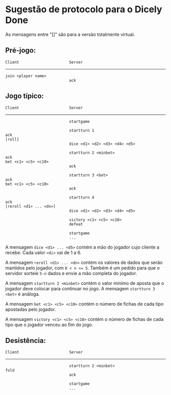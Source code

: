 # Sugestão de protocolo para o Dicely Done

As mensagens entre "[]" são para a versão totalmente virtual.


## Pré-jogo:

    Client                      Server
   ----------------------------------------
    join <player name>
                                ack

## Jogo típico:

    Client                      Server
   --------------------------------------------------------------
                                startgame
                                           
                                startturn 1
    ack
    [roll]
                                dice <d1> <d2> <d3> <d4> <d5>
                                
                                startturn 2 <minbet>
    ack
    bet <c1> <c5> <c10>
                                ack
                                
                                startturn 3 <bet>
    ack
    bet <c1> <c5> <c10>
                                ack
    
                                startturn 4
    ack
    [reroll <d1> ... <dn>]
                                dice <d1> <d2> <d3> <d4> <d5>
    
                                victory <c1> <c5> <c10>
                                defeat
                                
                                startgame
                                ...

A mensagem `dice <d1> ... <d5>` contém a mão do jogador cujo cliente a recebe.
Cada valor `<di>` vai de 1 a 6.

A mensagem `reroll <d1> ... <dn>` contém os valores de dados que serão mantidos
pelo jogador, com `0 < n <= 5`. Também é um pedido para que o servidor sorteie
`5-n` dados e envie a mão completa do jogador.

A mensagem `startturn 2 <minbet>` contém o valor mínimo de aposta que o jogador
deve colocar para continuar no jogo. A mensagem `startturn 3 <bet>` é análoga.

A mensagem `bet <c1> <c5> <c10>` contém o número de fichas de cada tipo
apostadas pelo jogador.

A mensagem `victory <c1> <c5> <c10>` contém o número de fichas de cada tipo
que o jogador venceu ao fim do jogo.


## Desistência:

    Client                      Server
   --------------------------------------------------------------
                                startturn 2 <minbet>
    fold
                                ack
                                
                                startgame
                                ...




